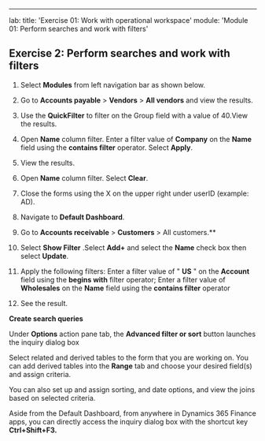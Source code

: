 ---
lab:
    title: 'Exercise 01: Work with operational workspace'
    module: 'Module 01: Perform searches and work with filters'
## Exercise 2: Perform searches and work with filters

1. Select **Modules** from left navigation bar as shown below.

2. Go to **Accounts payable** > **Vendors** > **All vendors** and view the results.

3. Use the **QuickFilter** to filter on the Group field with a value of 40.View the results.

4. Open **Name** column filter. Enter a filter value of **Company** on the **Name** field using the **contains filter** operator. Select **Apply**.

5. View the results.

6. Open **Name** column filter. Select **Clear**.

7. Close the forms using the X on the upper right under userID (example: AD).

8. Navigate to **Default Dashboard**.

9. Go to **Accounts receivable** > **Customers** > All customers.**

10. Select **Show Filter** .Select **Add+** and select the **Name** check box then select **Update**.

11. Apply the following filters: Enter a filter value of " **US** " on the **Account** field using the **begins with** filter operator; Enter a filter value of **Wholesales** on the **Name** field using the **contains filter** operator

12. See the result.

**Create search queries**

Under **Options** action pane tab, the **Advanced filter or sort** button launches the inquiry dialog box 

 Select related and derived tables to the form that you are working on. You can add derived tables into the **Range** tab and choose your desired field(s) and assign criteria.

You can also set up and assign sorting, and date options, and view the joins based on selected criteria.


Aside from the Default Dashboard, from anywhere in Dynamics 365 Finance apps, you can directly access the inquiry dialog box with the shortcut key **Ctrl+Shift+F3.**
